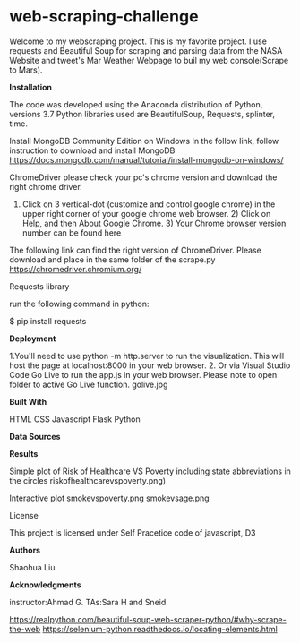 # web-scraping-challenge

Welcome to my webscraping project. This is my favorite project. I use requests and Beautiful Soup for scraping and parsing data from the NASA Website and tweet's Mar Weather Webpage to buil my web console(Scrape to Mars). 

**Installation**

The code was developed using the Anaconda distribution of Python, versions 3.7 Python libraries used are BeautifulSoup, Requests, splinter, time.

Install MongoDB Community Edition on Windows
In the follow link, follow instruction to download and install MongoDB
https://docs.mongodb.com/manual/tutorial/install-mongodb-on-windows/

ChromeDriver
please check your pc's chrome version and download the right chrome driver. 

1) Click on 3 vertical-dot (customize and control google chrome) in the upper right corner of your google chrome web browser. 2) Click on Help, and then About Google Chrome. 3) Your Chrome browser version number can be found here

The following link can find the right version of ChromeDriver. Please download and place in the same folder of the scrape.py
https://chromedriver.chromium.org/

Requests library

run the following command in python:

$ pip install requests



**Deployment**

1.You'll need to use python -m http.server to run the visualization. This will host the page at localhost:8000 in your web browser. 2. Or via Visual Studio Code Go Live to run the app.js in your web browser. Please note to open folder to active Go Live function. golive.jpg

**Built With**

HTML 
CSS 
Javascript
Flask
Python


**Data Sources**


**Results**

Simple plot of Risk of Healthcare VS Poverty including state abbreviations in the circles
riskofhealthcarevspoverty.png)

Interactive plot smokevspoverty.png
smokevsage.png

License

This project is licensed under Self Pracetice code of javascript, D3

**Authors**

Shaohua Liu

**Acknowledgments**

instructor:Ahmad G. TAs:Sara H and Sneid

https://realpython.com/beautiful-soup-web-scraper-python/#why-scrape-the-web
https://selenium-python.readthedocs.io/locating-elements.html
